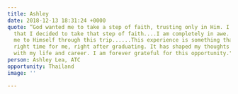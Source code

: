 ```yaml
---
title: Ashley
date: 2018-12-13 18:31:24 +0000
quote: “God wanted me to take a step of faith, trusting only in Him. I am so glad
  that I decided to take that step of faith....I am completely in awe. God returned
  me to Himself through this trip......This experience is something that came at the
  right time for me, right after graduating. It has shaped my thoughts going forward
  with my life and career. I am forever grateful for this opportunity."
person: Ashley Lea, ATC
opportunity: Thailand
image: ''

---
```

